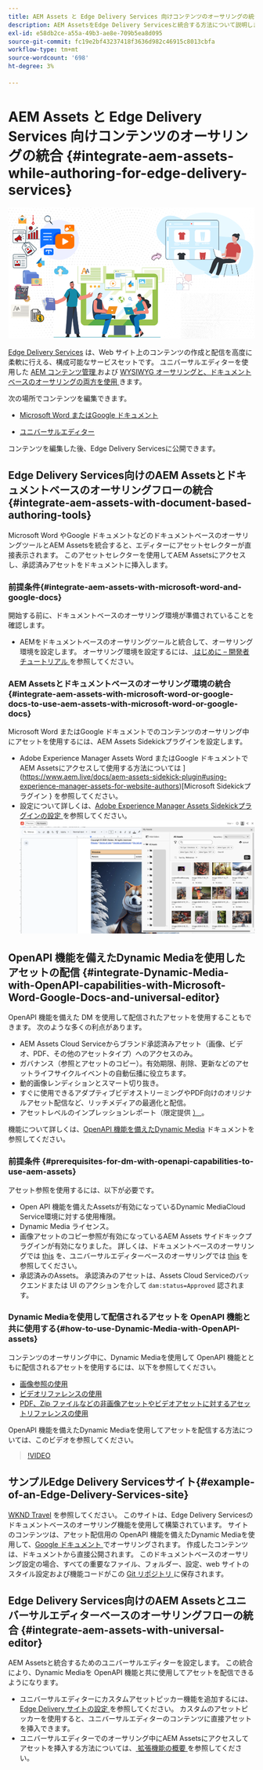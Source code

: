 ```yaml
---
title: AEM Assets と Edge Delivery Services 向けコンテンツのオーサリングの統合
description: AEM AssetsをEdge Delivery Servicesと統合する方法について説明します。 この統合により、AEM AssetsとMicrosoft Word およびGoogle ドキュメントを統合したり、AEM Assetsと Universal Editor を統合したり、Dynamic Mediaと OpenAPI 機能と Universal Editor を統合したり、Dynamic Mediaと OpenAPI 機能をMicrosoft Word およびGoogle ドキュメントと統合したりできます。
exl-id: e58db2ce-a55a-49b3-ae8e-709b5ea8d095
source-git-commit: fc19e2bf43237418f3636d982c46915c8013cbfa
workflow-type: tm+mt
source-wordcount: '698'
ht-degree: 3%

---
```


# AEM Assets と Edge Delivery Services 向けコンテンツのオーサリングの統合 {#integrate-aem-assets-while-authoring-for-edge-delivery-services}

![EDS2](/help/assets/assets/EDS2.png)

[Edge Delivery Services](https://experienceleague.adobe.com/ja/docs/experience-manager-cloud-service/content/edge-delivery/overview) は、Web サイト上のコンテンツの作成と配信を高度に柔軟に行える、構成可能なサービスセットです。 ユニバーサルエディターを使用した [AEM コンテンツ管理 ](/help/sites-cloud/authoring/author-publish.md) および [WYSIWYG オーサリングと、ドキュメントベースのオーサリングの両方を使用 ](https://experienceleague.adobe.com/en/docs/experience-manager-cloud-service/content/edge-delivery/wysiwyg-authoring/authoring) きます。

次の場所でコンテンツを編集できます。

* [Microsoft Word またはGoogle ドキュメント](#integrate-aem-assets-with-document-based-authoring-tools)

* [ユニバーサルエディター](#integrate-aem-assets-with-universal-editor)

コンテンツを編集した後、Edge Delivery Servicesに公開できます。

## Edge Delivery Services向けのAEM Assetsとドキュメントベースのオーサリングフローの統合 {#integrate-aem-assets-with-document-based-authoring-tools}

Microsoft Word やGoogle ドキュメントなどのドキュメントベースのオーサリングツールとAEM Assetsを統合すると、エディターにアセットセレクターが直接表示されます。 このアセットセレクターを使用してAEM Assetsにアクセスし、承認済みアセットをドキュメントに挿入します。

### 前提条件{#integrate-aem-assets-with-microsoft-word-and-google-docs}

開始する前に、ドキュメントベースのオーサリング環境が準備されていることを確認します。

* AEMをドキュメントベースのオーサリングツールと統合して、オーサリング環境を設定します。 オーサリング環境を設定するには、[ はじめに – 開発者チュートリアル ](https://www.aem.live/developer/tutorial) を参照してください。

### AEM Assetsとドキュメントベースのオーサリング環境の統合{#integrate-aem-assets-with-microsoft-word-or-google-docs-to-use-aem-assets-with-microsoft-word-or-google-docs}

Microsoft Word またはGoogle ドキュメントでのコンテンツのオーサリング中にアセットを使用するには、AEM Assets Sidekickプラグインを設定します。

* Adobe Experience Manager Assets Word またはGoogle ドキュメントでAEM Assetsにアクセスして使用する方法については ](https://www.aem.live/docs/aem-assets-sidekick-plugin#using-experience-manager-assets-for-website-authors)[Microsoft Sidekickプラグイン } を参照してください。
* 設定について詳しくは、[Adobe Experience Manager Assets Sidekickプラグインの設定 ](https://www.aem.live/developer/configuring-aem-assets-sidekick-plugin) を参照してください。
  ![my-assets-sidebar](/help/assets/assets/my-assets-sidebar.png)

## OpenAPI 機能を備えたDynamic Mediaを使用したアセットの配信 {#integrate-Dynamic-Media-with-OpenAPI-capabilities-with-Microsoft-Word-Google-Docs-and-universal-editor}

OpenAPI 機能を備えた DM を使用して配信されたアセットを使用することもできます。 次のような多くの利点があります。

* AEM Assets Cloud Serviceからブランド承認済みアセット（画像、ビデオ、PDF、その他のアセットタイプ）へのアクセスのみ。
* ガバナンス（参照とアセットのコピー）。有効期限、削除、更新などのアセットライフサイクルイベントの自動伝播に役立ちます。
* 動的画像レンディションとスマート切り抜き。
* すぐに使用できるアダプティブビデオストリーミングやPDF向けのオリジナルアセット配信など、リッチメディアの最適化と配信。
* アセットレベルのインプレッションレポート（限定提供 [） ](/help/assets/manage-reports-assets-view.md#dynamic-media-delivery-reports)。

機能について詳しくは、[OpenAPI 機能を備えたDynamic Media](https://experienceleague.adobe.com/en/docs/experience-manager-cloud-service/content/assets/dynamicmedia/dynamic-media-open-apis/dynamic-media-open-apis-overview) ドキュメントを参照してください。

### 前提条件 {#prerequisites-for-dm-with-openapi-capabilities-to-use-aem-assets}

アセット参照を使用するには、以下が必要です。

* Open API 機能を備えたAssetsが有効になっているDynamic MediaCloud Service環境に対する使用権限。
* Dynamic Media ライセンス。
* 画像アセットのコピー参照が有効になっているAEM Assets サイドキックプラグインが有効になりました。 詳しくは、ドキュメントベースのオーサリングでは [this](https://www.aem.live/developer/configuring-aem-assets-sidekick-plugin#copymode) を、ユニバーサルエディターベースのオーサリングでは [this](https://developer.adobe.com/uix/docs/extension-manager/extension-developed-by-adobe/configurable-asset-picker/#extension-overview) を参照してください。
* 承認済みのAssets。 承認済みのアセットは、Assets Cloud Serviceのバックエンドまたは UI のアクションを介して `dam:status=Approved` 認されます。

### Dynamic Mediaを使用して配信されるアセットを OpenAPI 機能と共に使用する{#how-to-use-Dynamic-Media-with-OpenAPI-assets}

コンテンツのオーサリング中に、Dynamic Mediaを使用して OpenAPI 機能とともに配信されるアセットを使用するには、以下を参照してください。

* [ 画像参照の使用 ](https://www.aem.live/docs/aem-assets-sidekick-plugin#using-image-references-when-authoring-content)
* [ ビデオリファレンスの使用 ](https://www.aem.live/docs/aem-assets-sidekick-plugin#using-video-references-when-authoring-content)
* [PDF、Zip ファイルなどの非画像アセットやビデオアセットに対するアセットリファレンスの使用 ](https://www.aem.live/docs/aem-assets-sidekick-plugin#using-asset-references-for-pdf-zip-etc-when-authoring-content)

OpenAPI 機能を備えたDynamic Mediaを使用してアセットを配信する方法については、このビデオを参照してください。

>[!VIDEO](https://video.tv.adobe.com/v/3441155)

## サンプルEdge Delivery Servicesサイト{#example-of-an-Edge-Delivery-Services-site}

[WKND Travel](https://aem-dynamicmedia-demo--dm--hlxsites.aem.live/travel-hospitality/wknd-trvl-home) を参照してください。 このサイトは、Edge Delivery Servicesのドキュメントベースのオーサリング機能を使用して構築されています。 サイトのコンテンツは、アセット配信用の OpenAPI 機能を備えたDynamic Mediaを使用して、[Google ドキュメント ](https://drive.google.com/drive/folders/1HCCHRWp4HJIXW_cUv5cRDQ5DzzqiZsXT) でオーサリングされます。 作成したコンテンツは、ドキュメントから直接公開されます。 このドキュメントベースのオーサリング設定の場合、すべての重要なファイル、フォルダー、設定、web サイトのスタイル設定および機能コードがこの [Git リポジトリ ](https://github.com/hlxsites/franklin-assets-selector/tree/aem-dynamicmedia-demo/blocks) に保存されます。

## Edge Delivery Services向けのAEM Assetsとユニバーサルエディターベースのオーサリングフローの統合 {#integrate-aem-assets-with-universal-editor}

AEM Assetsと統合するためのユニバーサルエディターを設定します。 この統合により、Dynamic Mediaを OpenAPI 機能と共に使用してアセットを配信できるようになります。

* ユニバーサルエディターにカスタムアセットピッカー機能を追加するには、[Edge Delivery サイトの設定 ](https://developer.adobe.com/uix/docs/extension-manager/extension-developed-by-adobe/configurable-asset-picker/#configuration-in-edge-delivery-site) を参照してください。 カスタムのアセットピッカーを使用すると、ユニバーサルエディターのコンテンツに直接アセットを挿入できます。
* ユニバーサルエディターでのオーサリング中にAEM Assetsにアクセスしてアセットを挿入する方法については、[ 拡張機能の概要 ](https://developer.adobe.com/uix/docs/extension-manager/extension-developed-by-adobe/configurable-asset-picker/#extension-overview) を参照してください。
